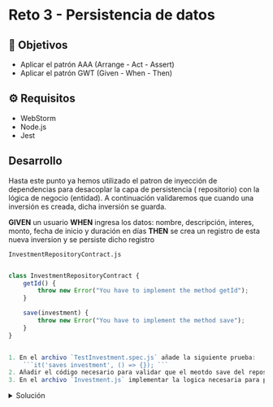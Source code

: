 # Reto 3 - Persistencia de datos

## :dart: Objetivos

- Aplicar el patrón AAA (Arrange -  Act - Assert)
- Aplicar el patrón GWT (Given - When - Then)

## ⚙ Requisitos

- WebStorm
- Node.js
- Jest

## Desarrollo

Hasta este punto ya hemos utilizado el patron de inyección de dependencias para desacoplar la capa de persistencia (
repositorio) con la lógica de negocio (entidad). A continuación validaremos que cuando una inversión es creada, dicha
inversión se guarda.


**GIVEN** un usuario
**WHEN** ingresa los datos: nombre, descripción, interes, monto, fecha de inicio y duración en días
**THEN** se crea un registro de esta nueva inversion y se persiste dicho registro

`InvestmentRepositoryContract.js`

```javascript

class InvestmentRepositoryContract {
    getId() {
        throw new Error("You have to implement the method getId");
    }

    save(investment) {
        throw new Error("You have to implement the method save");
    }
}


1. En el archivo `TestInvestment.spec.js` añade la siguiente prueba:
    ```it('saves investment', () => {}); ```
2. Añadir el código necesario para validar que el meotdo save del repositorio es llamado
3. En el archivo `Investment.js` implementar la logica necesaria para pasar las pruebas.


```

<details>
  <summary>Solución</summary>

1. Creamos la prueba que nos permite validar que la inversión fue guardada.

`TestInvestment.spec.js`

```javascript

const Investment = require("../../entities/Investment");
const InvestmentRepositoryContract = require("../../repositories_contracts/InvestmentRepositoryContract");

class InvestmentRepositoryStub extends InvestmentRepositoryContract {
    constructor(id) {
        super();
        this.id = id;
        this.saveCalls = [];
    }

    getId() {
        return this.id;
    }

    save(investment) {
        this.saveCalls.push(investment);
    }
}

describe('Investment', () => {
    describe('Add new investment', () => {
        it('calculates end date based on initial day plus duration', () => {
            const name = "cetes 28 days";
            const description = "cetes for 28 days";
            const interest = 4.5;
            const startingAmount = 10;
            const durationDays = 28;
            const startDate = new Date('2021-01-01');
            const repository = new InvestmentRepositoryStub('123e4567-e89b-12d3-a456-426655440000');
            const expectedEndDate = new Date('2021-01-29');

            const investment = Investment.addInvestment(name, description, interest, startingAmount, startDate, durationDays, repository);

            expect(investment.endDate).toEqual(expectedEndDate);
        });

        it('calculates final amount based on starting amount plus interest generated in the amount of time', () => {
            const name = "cetes 28 days";
            const description = "cetes for 28 days";
            const interest = 4.5;
            const startingAmount = 10;
            const durationDays = 28;
            const startDate = new Date('2021-01-01');
            const repository = new InvestmentRepositoryStub('123e4567-e89b-12d3-a456-426655440000');
            const expectedFinalAmount = 10 * (1 + (((interest / 100) / 360) * durationDays));

            const investment = Investment.addInvestment(name, description, interest, startingAmount, startDate, durationDays, repository);

            expect(investment.finalAmount).toEqual(expectedFinalAmount);
        })

        it('assigns id gotten from repository', () => {
            const name = "cetes 28 days";
            const description = "cetes for 28 days";
            const interest = 4.5;
            const startingAmount = 10;
            const durationDays = 28;
            const startDate = new Date('2021-01-01');
            const expectedId = '123e4567-e89b-12d3-a456-426655440000';
            const repository = new InvestmentRepositoryStub(expectedId);
            const expectedFinalAmount = 10 * (1 + (((interest / 100) / 360) * durationDays));

            const investment = Investment.addInvestment(name, description, interest, startingAmount, startDate, durationDays, repository);

            expect(investment.id).toEqual(expectedId);
        })

        it('saves new investment', () => {
            const name = "cetes 28 days";
            const description = "cetes for 28 days";
            const interest = 4.5;
            const startingAmount = 10;
            const durationDays = 28;
            const startDate = new Date('2021-01-01');
            const expectedId = '123e4567-e89b-12d3-a456-426655440000';
            const repository = new InvestmentRepositoryStub(expectedId);
            const expectedFinalAmount = 10 * (1 + (((interest / 100) / 360) * durationDays));

            const investment = Investment.addInvestment(name, description, interest, startingAmount, startDate, durationDays, repository);

            expect(repository.saveCalls.length).toEqual(1);
            expect(repository.saveCalls[0]).toEqual(investment);
        })


    })

})


```

1. Nuestro código asigna un id a la inversión utilizando el método `getId()` del repositorio

`Investment.js`

```javascript
class Investment {
    id;
    name;
    description;
    interest;
    startingAmount;
    finalAmount;
    startDate;
    endDate;

    constructor(id, name, description, interest, startingAmount, finalAmount, startDate, endDate) {
        this.id = id;
        this.name = name;
        this.description = description;
        this.interest = interest;
        this.startingAmount = startingAmount;
        this.finalAmount = finalAmount;
        this.startDate = startDate;
        this.endDate = endDate;
    }

    static addInvestment(name, description, interest, startingAmount, startDate, duration, repository) {
        const endDate = startDate;
        endDate.setDate(endDate.getDate() + duration);

        const finalAmount = Investment._calculateFinalAmount(interest, startingAmount, duration);

        const investment = new Investment(repository.getId(), name, description, interest, startingAmount, finalAmount, startDate, endDate)
        repository.save(investment);
        return investment;
    }

    static _calculateFinalAmount(interest, startingAmount, duration) {
        const bankingYear = 360;
        const interestAsPercentage = interest / 100;
        return startingAmount * (1 + (((interestAsPercentage) / bankingYear) * duration));
    }
}


module.exports = Investment;

```

</details>
